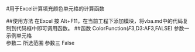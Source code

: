 #用于Excel计算填充颜色单元格的计算函数

##使用方法
在Excel 按 Alt+F11，在当前工程下添加模块，将vba.md中的代码复制到代码框中即可调用函数。
##函数
ColorFunction($F$3,D3:AF3,FALSE)
参数一 示例单元格  
参数二 所选范围
参数三 False 
